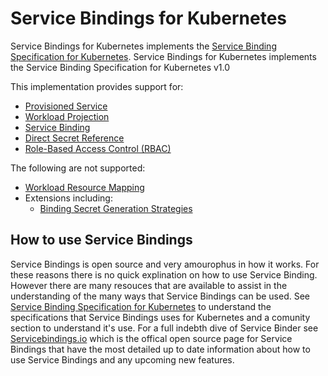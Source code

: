 # Service Bindings for Kubernetes

Service Bindings for Kubernetes implements the
[Service Binding Specification for Kubernetes](https://github.com/k8s-service-bindings/spec).
Service Bindings for Kubernetes implements the Service Binding Specification for Kubernetes v1.0

This implementation provides support for:

- [Provisioned Service](https://github.com/k8s-service-bindings/spec/tree/12a9f2e376c50f051cc9aa913443bdecb0a24a01#provisioned-service)
- [Workload Projection](https://github.com/k8s-service-bindings/spec/tree/12a9f2e376c50f051cc9aa913443bdecb0a24a01#workload-projection)
- [Service Binding](https://github.com/k8s-service-bindings/spec/tree/12a9f2e376c50f051cc9aa913443bdecb0a24a01#service-binding)
- [Direct Secret Reference](https://github.com/k8s-service-bindings/spec/tree/12a9f2e376c50f051cc9aa913443bdecb0a24a01#direct-secret-reference)
- [Role-Based Access Control (RBAC)](https://github.com/k8s-service-bindings/spec/tree/12a9f2e376c50f051cc9aa913443bdecb0a24a01#role-based-access-control-rbac)

The following are not supported:

- [Workload Resource Mapping](https://github.com/k8s-service-bindings/spec/tree/12a9f2e376c50f051cc9aa913443bdecb0a24a01#workload-resource-mapping)
- Extensions including:
  - [Binding Secret Generation Strategies](https://github.com/k8s-service-bindings/spec/tree/12a9f2e376c50f051cc9aa913443bdecb0a24a01#binding-secret-generation-strategies)

## How to use Service Bindings

Service Bindings is open source and very amourophus in how it works. For these reasons there is no
quick explination on how to use Service Binding. However there are many resouces that are
available to assist in the understanding of the many ways that Service Bindings can be used. See [Service Binding Specification for Kubernetes](https://github.com/servicebinding/spec)
to understand the specifications that Service Bindings uses for Kubernetes and a comunity section
to understand it's use. For a full indebth dive of Service Binder see
[Servicebindings.io](https://servicebinding.io/) which is the offical open source page for Service
Bindings that have the most detailed up to date information about how to use Service Bindings and any upcoming new features.